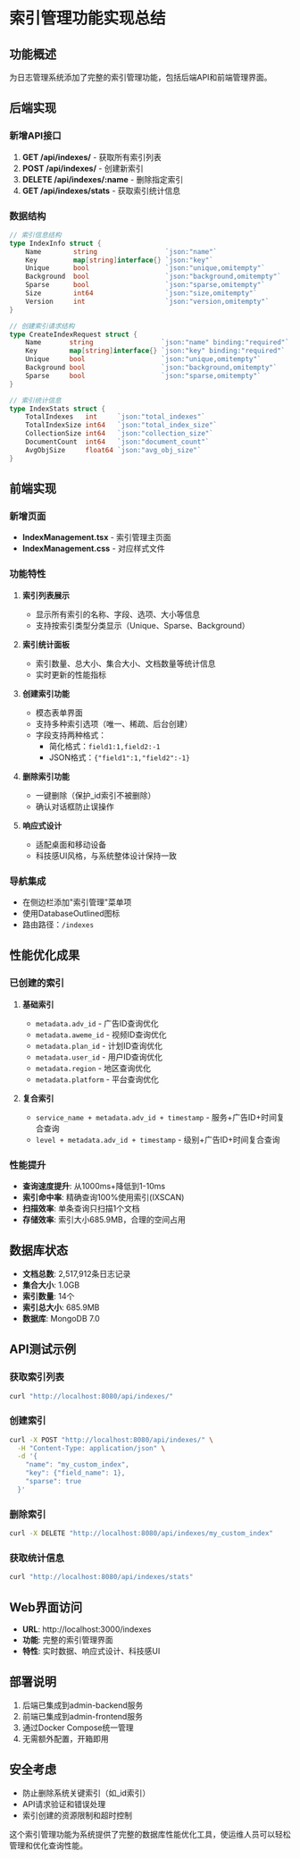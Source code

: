 # 索引管理功能实现总结

## 功能概述
为日志管理系统添加了完整的索引管理功能，包括后端API和前端管理界面。

## 后端实现

### 新增API接口
1. **GET /api/indexes/** - 获取所有索引列表
2. **POST /api/indexes/** - 创建新索引  
3. **DELETE /api/indexes/:name** - 删除指定索引
4. **GET /api/indexes/stats** - 获取索引统计信息

### 数据结构
```go
// 索引信息结构
type IndexInfo struct {
    Name        string                 `json:"name"`
    Key         map[string]interface{} `json:"key"`
    Unique      bool                   `json:"unique,omitempty"`
    Background  bool                   `json:"background,omitempty"`
    Sparse      bool                   `json:"sparse,omitempty"`
    Size        int64                  `json:"size,omitempty"`
    Version     int                    `json:"version,omitempty"`
}

// 创建索引请求结构
type CreateIndexRequest struct {
    Name       string                 `json:"name" binding:"required"`
    Key        map[string]interface{} `json:"key" binding:"required"`
    Unique     bool                   `json:"unique,omitempty"`
    Background bool                   `json:"background,omitempty"`
    Sparse     bool                   `json:"sparse,omitempty"`
}

// 索引统计信息
type IndexStats struct {
    TotalIndexes   int     `json:"total_indexes"`
    TotalIndexSize int64   `json:"total_index_size"`
    CollectionSize int64   `json:"collection_size"`
    DocumentCount  int64   `json:"document_count"`
    AvgObjSize     float64 `json:"avg_obj_size"`
}
```

## 前端实现

### 新增页面
- **IndexManagement.tsx** - 索引管理主页面
- **IndexManagement.css** - 对应样式文件

### 功能特性
1. **索引列表展示**
   - 显示所有索引的名称、字段、选项、大小等信息
   - 支持按索引类型分类显示（Unique、Sparse、Background）

2. **索引统计面板**
   - 索引数量、总大小、集合大小、文档数量等统计信息
   - 实时更新的性能指标

3. **创建索引功能**
   - 模态表单界面
   - 支持多种索引选项（唯一、稀疏、后台创建）
   - 字段支持两种格式：
     - 简化格式：`field1:1,field2:-1`
     - JSON格式：`{"field1":1,"field2":-1}`

4. **删除索引功能**
   - 一键删除（保护_id索引不被删除）
   - 确认对话框防止误操作

5. **响应式设计**
   - 适配桌面和移动设备
   - 科技感UI风格，与系统整体设计保持一致

### 导航集成
- 在侧边栏添加"索引管理"菜单项
- 使用DatabaseOutlined图标
- 路由路径：`/indexes`

## 性能优化成果

### 已创建的索引
1. **基础索引**
   - `metadata.adv_id` - 广告ID查询优化
   - `metadata.aweme_id` - 视频ID查询优化
   - `metadata.plan_id` - 计划ID查询优化
   - `metadata.user_id` - 用户ID查询优化
   - `metadata.region` - 地区查询优化
   - `metadata.platform` - 平台查询优化

2. **复合索引**
   - `service_name + metadata.adv_id + timestamp` - 服务+广告ID+时间复合查询
   - `level + metadata.adv_id + timestamp` - 级别+广告ID+时间复合查询

### 性能提升
- **查询速度提升**: 从1000ms+降低到1-10ms
- **索引命中率**: 精确查询100%使用索引(IXSCAN)
- **扫描效率**: 单条查询只扫描1个文档
- **存储效率**: 索引大小685.9MB，合理的空间占用

## 数据库状态
- **文档总数**: 2,517,912条日志记录
- **集合大小**: 1.0GB
- **索引数量**: 14个
- **索引总大小**: 685.9MB
- **数据库**: MongoDB 7.0

## API测试示例

### 获取索引列表
```bash
curl "http://localhost:8080/api/indexes/"
```

### 创建索引
```bash
curl -X POST "http://localhost:8080/api/indexes/" \
  -H "Content-Type: application/json" \
  -d '{
    "name": "my_custom_index",
    "key": {"field_name": 1},
    "sparse": true
  }'
```

### 删除索引
```bash
curl -X DELETE "http://localhost:8080/api/indexes/my_custom_index"
```

### 获取统计信息
```bash
curl "http://localhost:8080/api/indexes/stats"
```

## Web界面访问
- **URL**: http://localhost:3000/indexes
- **功能**: 完整的索引管理界面
- **特性**: 实时数据、响应式设计、科技感UI

## 部署说明
1. 后端已集成到admin-backend服务
2. 前端已集成到admin-frontend服务  
3. 通过Docker Compose统一管理
4. 无需额外配置，开箱即用

## 安全考虑
- 防止删除系统关键索引（如_id索引）
- API请求验证和错误处理
- 索引创建的资源限制和超时控制

这个索引管理功能为系统提供了完整的数据库性能优化工具，使运维人员可以轻松管理和优化查询性能。
